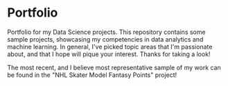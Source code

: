 # Portfolio
Portfolio for my Data Science projects. 
This repository contains some sample projects, showcasing my competencies in data analytics and machine learning. In general, I've picked topic areas that I'm passionate about, and that I hope will pique your interest. Thanks for taking a look!

The most recent, and I believe most representative sample of my work can be found in the "NHL Skater Model Fantasy Points" project!
